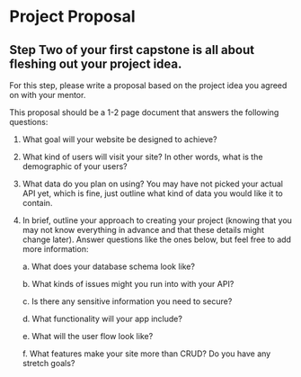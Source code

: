# Project Proposal #

## Step Two of your first capstone is all about fleshing out your project idea. ##

For this step, please write a proposal based on the project idea you agreed on with your mentor. 

This proposal should be a 1-2 page document that answers the following questions: 

1. What goal will your website be designed to achieve?

2. What kind of users will visit your site? In other words, what is the demographic of your users?

3. What data do you plan on using? You may have not picked your actual API yet, which is fine, just outline
   what kind of data you would like it to contain.

4.  In brief, outline your approach to creating your project (knowing that you may not know everything in         advance and that these details might change later). Answer questions like the ones below, but feel free       to add more information:

      a. What does your database schema look like? 
      
      b.  What kinds of issues might you run into with your API?
      
      c.  Is there any sensitive information you need to secure?
      
      d. What functionality will your app include?
      
      e.  What will the user flow look like?
      
      f. What features make your site more than CRUD? Do you have any stretch goals?